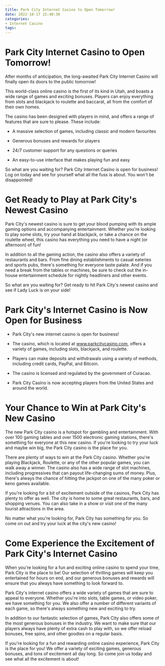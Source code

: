 ```yaml
---
title: Park City Internet Casino to Open Tomorrow!
date: 2022-10-17 15:40:30
categories:
- Internet Casino
tags:
---
```



#  Park City Internet Casino to Open Tomorrow!

After months of anticipation, the long-awaited Park City Internet Casino will finally open its doors to the public tomorrow!

This world-class online casino is the first of its kind in Utah, and boasts a wide range of games and exciting bonuses. Players can enjoy everything from slots and blackjack to roulette and baccarat, all from the comfort of their own homes.

The casino has been designed with players in mind, and offers a range of features that are sure to please. These include:

- A massive selection of games, including classic and modern favourites

- Generous bonuses and rewards for players

- 24/7 customer support for any questions or queries

- An easy-to-use interface that makes playing fun and easy

So what are you waiting for? Park City Internet Casino is open for business! Log on today and see for yourself what all the fuss is about. You won't be disappointed!

#  Get Ready to Play at Park City's Newest Casino

Park City's newest casino is sure to get your blood pumping with its ample gaming options and accompanying entertainment. Whether you're looking to play some slots, try your hand at blackjack, or take a chance on the roulette wheel, this casino has everything you need to have a night (or afternoon) of fun!

In addition to all the gaming action, the casino also offers a variety of restaurants and bars. From fine dining establishments to casual eateries and sports pubs, there's something for everyone taste palate. And if you need a break from the tables or machines, be sure to check out the in-house entertainment schedule for nightly headliners and other events.

So what are you waiting for? Get ready to hit Park City's newest casino and see if Lady Luck is on your side!

#  Park City's Internet Casino is Now Open for Business

- Park City's new internet casino is open for business!

- The casino, which is located at www.parkcitycasino.com, offers a variety of games, including slots, blackjack, and roulette.

- Players can make deposits and withdrawals using a variety of methods, including credit cards, PayPal, and Bitcoin.

- The casino is licensed and regulated by the government of Curacao.

- Park City Casino is now accepting players from the United States and around the world.

#  Your Chance to Win at Park City's New Casino

The new Park City casino is a hotspot for gambling and entertainment. With over 100 gaming tables and over 1500 electronic gaming stations, there's something for everyone at this new casino. If you're looking to try your luck and maybe win big, the Park City casino is the place for you.

There are plenty of ways to win at the Park City casino. Whether you're playing Blackjack, Roulette, or any of the other popular games, you can walk away a winner. The casino also has a wide range of slot machines, including progressives that can payout life-changing sums of money. Plus, there's always the chance of hitting the jackpot on one of the many poker or keno games available.

If you're looking for a bit of excitement outside of the casinos, Park City has plenty to offer as well. The city is home to some great restaurants, bars, and shopping venues. You can also take in a show or visit one of the many tourist attractions in the area.

No matter what you're looking for, Park City has something for you. So come on out and try your luck at the city's new casino!

#  Come Experience the Excitement of Park City's Internet Casino

When you're looking for a fun and exciting online casino to spend your time, Park City is the place to be! Our selection of thrilling games will keep you entertained for hours on end, and our generous bonuses and rewards will ensure that you always have something to look forward to.

Park City's internet casino offers a wide variety of games that are sure to appeal to everyone. Whether you're into slots, table games, or video poker, we have something for you. We also offer a number of different variants of each game, so there's always something new and exciting to try.

In addition to our fantastic selection of games, Park City also offers some of the most generous bonuses in the industry. We want to make sure that our players always have plenty of extra cash to play with, so we offer reload bonuses, free spins, and other goodies on a regular basis.

If you're looking for a fun and rewarding online casino experience, Park City is the place for you! We offer a variety of exciting games, generous bonuses, and tons of excitement all day long. So come join us today and see what all the excitement is about!